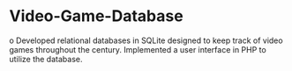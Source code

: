 # Video-Game-Database
o	Developed relational databases in SQLite designed to keep track of video games throughout the century. Implemented a user interface in PHP to utilize the database.
